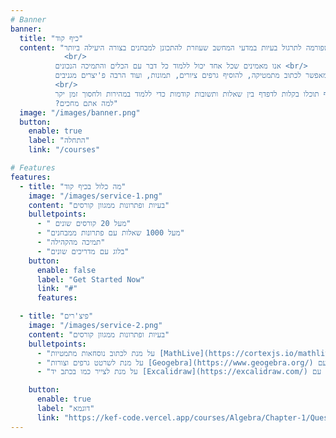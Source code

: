 ```yaml
---
# Banner
banner:
  title: "כיף קוד"
  content: "כיף קוד היא פלטפורמה לתרגול בעיות במדעי המחשב שעוזרת להתכונן למבחנים בצורה היעילה ביותר
            <br/>
          אנו מאמינים שכל אחד יכול ללמוד כל דבר עם הכלים והתמיכה הנכונים <br/>
          הפלטפורמה נועדה להיות קלה לשימוש ואינטואיטיבית עם ממשק שמאפשר לכתוב מתמטיקה, להוסיף גרפים ציורים, תמונות, ועוד הרבה פ'יצרים מגניבים
          <br/>
          בנוסף תוכלו בקלות לדפדף בין שאלות ותשובות קודמות כדי ללמוד במהירות ולחסוך זמן יקר<br/>
          ?למה אתם מחכים"
  image: "/images/banner.png"
  button:
    enable: true
    label: "התחלה"
    link: "/courses"

# Features
features:
  - title: "מה כלול בכיף קוד"
    image: "/images/service-1.png"
    content: "בעיות ופתרונות ממגוון קורסים"
    bulletpoints:
      - " מעל 20 קורסים שונים"
      - "מעל 1000 שאלות עם פתרונות ממבחנים"
      - "תמיכה מהקהילה"
      - "בלוג עם מדריכים שונים"
    button:
      enable: false
      label: "Get Started Now"
      link: "#"
      features:

  - title: "פיצ'רים"
    image: "/images/service-2.png"
    content: "בעיות ופתרונות ממגוון קורסים"
    bulletpoints:
      - "על מנת לכתוב נוסחאות מתמטיות [MathLive](https://cortexjs.io/mathlive/) מתמטיקה: אינטרקציה עם"
      - "על מנת לשרטט גרפים וצורות [Geogebra](https://www.geogebra.org/) גרפים: אינטרקציה עם"
      - "על מנת לצייר כמו בכתב יד [Excalidraw](https://excalidraw.com/) ציור: אינטרקציה עם"

    button:
      enable: true
      label: "דוגמא"
      link: "https://kef-code.vercel.app/courses/Algebra/Chapter-1/Question-1"
---
```



